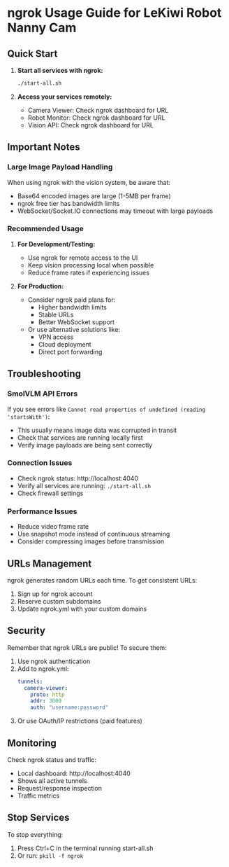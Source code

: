 # ngrok Usage Guide for LeKiwi Robot Nanny Cam

## Quick Start

1. **Start all services with ngrok:**
   ```bash
   ./start-all.sh
   ```

2. **Access your services remotely:**
   - Camera Viewer: Check ngrok dashboard for URL
   - Robot Monitor: Check ngrok dashboard for URL
   - Vision API: Check ngrok dashboard for URL

## Important Notes

### Large Image Payload Handling

When using ngrok with the vision system, be aware that:
- Base64 encoded images are large (1-5MB per frame)
- ngrok free tier has bandwidth limits
- WebSocket/Socket.IO connections may timeout with large payloads

### Recommended Usage

1. **For Development/Testing:**
   - Use ngrok for remote access to the UI
   - Keep vision processing local when possible
   - Reduce frame rates if experiencing issues

2. **For Production:**
   - Consider ngrok paid plans for:
     - Higher bandwidth limits
     - Stable URLs
     - Better WebSocket support
   - Or use alternative solutions like:
     - VPN access
     - Cloud deployment
     - Direct port forwarding

## Troubleshooting

### SmolVLM API Errors
If you see errors like `Cannot read properties of undefined (reading 'startsWith')`:
- This usually means image data was corrupted in transit
- Check that services are running locally first
- Verify image payloads are being sent correctly

### Connection Issues
- Check ngrok status: http://localhost:4040
- Verify all services are running: `./start-all.sh`
- Check firewall settings

### Performance Issues
- Reduce video frame rate
- Use snapshot mode instead of continuous streaming
- Consider compressing images before transmission

## URLs Management

ngrok generates random URLs each time. To get consistent URLs:
1. Sign up for ngrok account
2. Reserve custom subdomains
3. Update ngrok.yml with your custom domains

## Security

Remember that ngrok URLs are public! To secure them:
1. Use ngrok authentication
2. Add to ngrok.yml:
   ```yaml
   tunnels:
     camera-viewer:
       proto: http
       addr: 3000
       auth: "username:password"
   ```
3. Or use OAuth/IP restrictions (paid features)

## Monitoring

Check ngrok status and traffic:
- Local dashboard: http://localhost:4040
- Shows all active tunnels
- Request/response inspection
- Traffic metrics

## Stop Services

To stop everything:
1. Press Ctrl+C in the terminal running start-all.sh
2. Or run: `pkill -f ngrok`